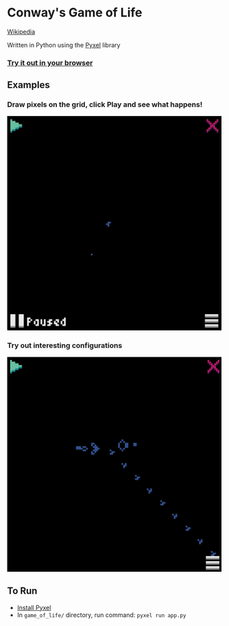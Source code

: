 # Conway's Game of Life
[Wikipedia](https://en.wikipedia.org/wiki/Conway%27s_Game_of_Life)

Written in Python using the [Pyxel](https://github.com/kitao/pyxel) library

### [Try it out in your browser](https://kitao.github.io/pyxel/wasm/launcher/?play=AlasdairWallaceMackie.game-of-life.wasm)

## Examples

### Draw pixels on the grid, click Play and see what happens!
<img src="./screenshots/example.gif" width=500>

### Try out interesting configurations
<img src="./screenshots/glider_gun.gif" width=500>

## To Run
- [Install Pyxel](https://github.com/kitao/pyxel)
- In `game_of_life/` directory, run command: `pyxel run app.py`
